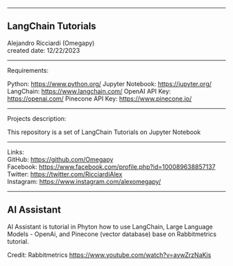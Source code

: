 -----------------------------------------------------------------------------------------------------------------------------
LangChain Tutorials
-----------------------------------------------------------------------------------------------------------------------------


 Alejandro Ricciardi (Omegapy)  
 created date: 12/22/2023  

-----------------------------------------------------------------------------------------------------------------------------
Requirements:  

Python: https://www.python.org/
Jupyter Notebook: https://jupyter.org/
LangChain: https://www.langchain.com/
OpenAI API Key: https://openai.com/
Pinecone API Key: https://www.pinecone.io/

-----------------------------------------------------------------------------------------------------------------------------
Projects description:

This repository is a set of LangChain Tutorials on Jupyter Notebook

-----------------------------------------------------------------------------------------------------------------------------

Links:   
GitHub: https://github.com/Omegapy   
Facebook: https://www.facebook.com/profile.php?id=100089638857137  
Twitter: https://twitter.com/RicciardiAlex  
Instagram: https://www.instagram.com/alexomegapy/

-----------------------------------------------------------------------------------------------------------------------------
AI Assistant
-----------------------------------------------------------------------------------------------------------------------------
AI Assistant is tutorial in Phyton how to use LangChain, Large Language Models - OpenAi, and Pinecone (vector
database) base on Rabbitmetrics tutorial.

Credit: Rabbitmetrics https://www.youtube.com/watch?v=aywZrzNaKjs
